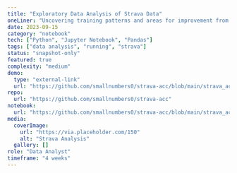 ```yaml
---
title: "Exploratory Data Analysis of Strava Data"
oneLiner: "Uncovering training patterns and areas for improvement from 8 years of Strava data."
date: 2023-09-15
category: "notebook"
tech: ["Python", "Jupyter Notebook", "Pandas"]
tags: ["data analysis", "running", "strava"]
status: "snapshot-only"
featured: true
complexity: "medium"
demo:
  type: "external-link"
  url: "https://github.com/smallnumbers0/strava-acc/blob/main/strava_activities.ipynb"
repo:
  url: "https://github.com/smallnumbers0/strava-acc"
notebook:
  url: "https://github.com/smallnumbers0/strava-acc/blob/main/strava_activities.ipynb"
media:
  coverImage:
    url: "https://via.placeholder.com/150"
    alt: "Strava Analysis"
  gallery: []
role: "Data Analyst"
timeframe: "4 weeks"
---
```

